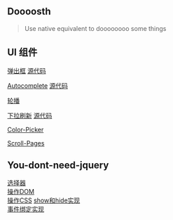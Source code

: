 ## Doooosth

> Use native equivalent to doooooooo some things

## UI 组件

[弹出框](https://github.com/stephenLYao/Doooosth/blob/gh-pages/UI/doc/popup.md) 
[源代码](https://github.com/stephenLYao/Doooosth/tree/gh-pages/UI/src/Popup)

[Autocomplete](https://github.com/stephenLYao/Doooosth/blob/gh-pages/UI/doc/autocomplete.md)
[源代码](https://github.com/stephenLYao/Doooosth/tree/gh-pages/UI/src/Autocomplete)

[轮播](https://github.com/stephenLYao/Doooosth/blob/gh-pages/UI/doc/slides.md)

[下拉刷新](https://github.com/stephenLYao/Doooosth/blob/gh-pages/UI/doc/fresh.md)
[源代码](https://github.com/stephenLYao/Doooosth/tree/gh-pages/UI/src/fresh)

[Color-Picker](http://stephenliu.site/Doooosth/ColorPicker/)

[Scroll-Pages](http://stephenliu.site/Doooosth/scroll-pages/)


## You-dont-need-jquery
[选择器]()  
[操作DOM]()  
[操作CSS]()
[show和hide实现]()  
[事件绑定实现]()



